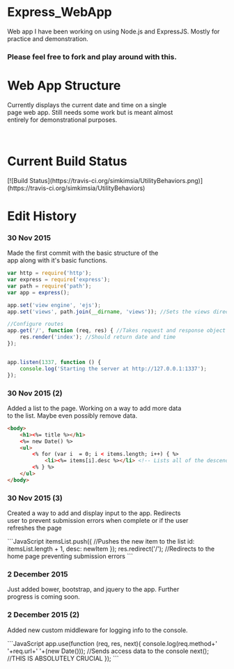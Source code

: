 # Express_WebApp
Web app I have been working on using Node.js and ExpressJS.  Mostly for practice and demonstration.

<h3>Please feel free to fork and play around with this.</h3>
<h1>Web App Structure</h1>
<p>Currently displays the current date and time on a single <br>
page web app.  Still needs some work but is meant almost <br>
entirely for demonstrational purposes.</p>
<br>
<h1>Current Build Status</h1>
[![Build Status](https://travis-ci.org/simkimsia/UtilityBehaviors.png)](https://travis-ci.org/simkimsia/UtilityBehaviors)
<h1>Edit History</h1>
<h3>30 Nov 2015</h3>
<p>Made the first commit with the basic structure of the <br>
app along with it's basic functions.</p>

```JavaScript
var http = require('http');
var express = require('express');
var path = require('path');
var app = express();

app.set('view engine', 'ejs');
app.set('views', path.join(__dirname, 'views')); //Sets the views directory for the ejs files

//Configure routes
app.get('/', function (req, res) { //Takes request and response object just like Node.js
	res.render('index'); //Should return date and time
});


app.listen(1337, function () {
	console.log('Starting the server at http://127.0.0.1:1337');
});
```
<h3>30 Nov 2015 (2)</h3>
<p>Added a list to the page.  Working on a way to add more data <br>
to the list.  Maybe even possibly remove data.</p>

```HTML
<body>
	<h1><%= title %></h1>
	<%= new Date() %>
	<ul>
		<% for (var i  = 0; i < items.length; i++) { %>
			<li><%= items[i].desc %></li> <!-- Lists all of the descendant for each of the items in the items list -->
		<% } %>
	</ul>
</body>
```
<h3>30 Nov 2015 (3)</h3>
<p>Created a way to add and display input to the app. Redirects <br>
user to prevent submission errors when complete or if the user <br>
refreshes the page</p>
```JavaScript
itemsList.push({ //Pushes the new item to the list
		id: itemsList.length + 1,
		desc: newItem
	});
	res.redirect('/'); //Redirects to the home page preventing submission errors 
```
<h3>2 December 2015</h3>
<p>Just added bower, bootstrap, and jquery to the app.  Further<br>
progress is coming soon.</p>

<h3>2 December 2015 (2)</h3>
<p>Added new custom middleware for logging info to the console.</p>
```JavaScript
app.use(function (req, res, next){
	console.log(req.method+' '+req.url+' '+(new Date())); //Sends access data to the console
	next(); //THIS IS ABSOLUTELY CRUCIAL
});
```
